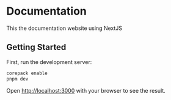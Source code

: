 # Documentation

This the documentation website using NextJS

## Getting Started

First, run the development server:

```bash
corepack enable
pnpm dev
```

Open [http://localhost:3000](http://localhost:3000) with your browser to see the result.
